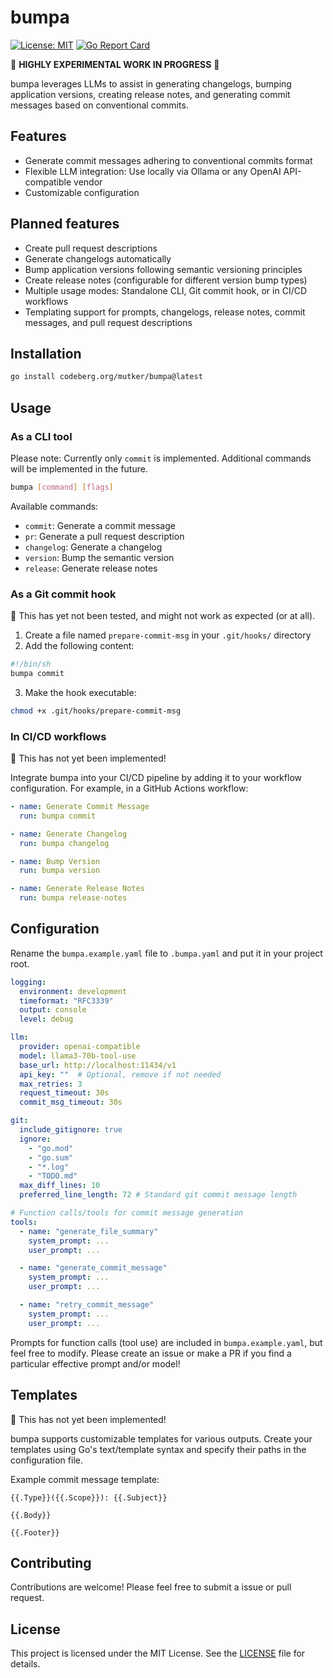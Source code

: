 # bumpa

[![License: MIT](https://img.shields.io/badge/License-MIT-yellow.svg)](https://opensource.org/licenses/MIT)
[![Go Report Card](https://goreportcard.com/badge/codeberg.org/mutker/bumpa)](https://goreportcard.com/report/codeberg.org/mutker/bumpa)

🚧 **HIGHLY EXPERIMENTAL WORK IN PROGRESS** 🚧

bumpa leverages LLMs to assist in generating changelogs, bumping application versions, creating release notes, and generating commit messages based on conventional commits.

## Features

- Generate commit messages adhering to conventional commits format
- Flexible LLM integration: Use locally via Ollama or any OpenAI API-compatible vendor
- Customizable configuration

## Planned features

- Create pull request descriptions
- Generate changelogs automatically
- Bump application versions following semantic versioning principles
- Create release notes (configurable for different version bump types)
- Multiple usage modes: Standalone CLI, Git commit hook, or in CI/CD workflows
- Templating support for prompts, changelogs, release notes, commit messages, and pull request descriptions

## Installation

```bash
go install codeberg.org/mutker/bumpa@latest
```

## Usage

### As a CLI tool

Please note: Currently only `commit` is implemented. Additional commands will be implemented in the future.

```bash
bumpa [command] [flags]
```

Available commands:
  - `commit`: Generate a commit message
  - `pr`: Generate a pull request description
  - `changelog`: Generate a changelog
  - `version`: Bump the semantic version
  - `release`: Generate release notes

### As a Git commit hook

🚧 This has yet not been tested, and might not work as expected (or at all).

1. Create a file named `prepare-commit-msg` in your `.git/hooks/` directory
2. Add the following content:

```bash
#!/bin/sh
bumpa commit
```

3. Make the hook executable:

```bash
chmod +x .git/hooks/prepare-commit-msg
```

### In CI/CD workflows

🚧 This has not yet been implemented!

Integrate bumpa into your CI/CD pipeline by adding it to your workflow configuration. For example, in a GitHub Actions workflow:

```yaml
- name: Generate Commit Message
  run: bumpa commit

- name: Generate Changelog
  run: bumpa changelog

- name: Bump Version
  run: bumpa version

- name: Generate Release Notes
  run: bumpa release-notes
```

## Configuration

Rename the `bumpa.example.yaml` file to `.bumpa.yaml` and put it in your project root.

```yaml
logging:
  environment: development
  timeformat: "RFC3339"
  output: console
  level: debug

llm:
  provider: openai-compatible
  model: llama3-70b-tool-use
  base_url: http://localhost:11434/v1
  api_key: ""  # Optional, remove if not needed
  max_retries: 3
  request_timeout: 30s
  commit_msg_timeout: 30s

git:
  include_gitignore: true
  ignore:
    - "go.mod"
    - "go.sum"
    - "*.log"
    - "TODO.md"
  max_diff_lines: 10
  preferred_line_length: 72 # Standard git commit message length

# Function calls/tools for commit message generation
tools:
  - name: "generate_file_summary"
    system_prompt: ...
    user_prompt: ...

  - name: "generate_commit_message"
    system_prompt: ...
    user_prompt: ...

  - name: "retry_commit_message"
    system_prompt: ...
    user_prompt: ...
```

Prompts for function calls (tool use) are included in `bumpa.example.yaml`, but feel free to modify. Please create an issue or make a PR if you find a particular effective prompt and/or model!

## Templates

🚧 This has not yet been implemented!

bumpa supports customizable templates for various outputs. Create your templates using Go's text/template syntax and specify their paths in the configuration file.

Example commit message template:

```
{{.Type}}({{.Scope}}): {{.Subject}}

{{.Body}}

{{.Footer}}
```

## Contributing

Contributions are welcome! Please feel free to submit a issue or pull request.

## License

This project is licensed under the MIT License. See the [LICENSE](LICENSE) file for details.
```

